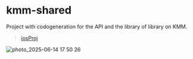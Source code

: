 # kmm-shared

Project with codogeneration for the API and the library of library on KMM.

> [iosProj](https://github.com/yegorskikh/kmm-shared/tree/main/kmm-shared/kmm-shared/iosApp)

![photo_2025-06-14 17 50 26](https://github.com/user-attachments/assets/1b471aef-2489-4a91-8fa3-f766fb3e416a)

